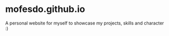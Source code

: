 # mofesdo.github.io

A personal website for myself to showcase my projects, skills and character :)
